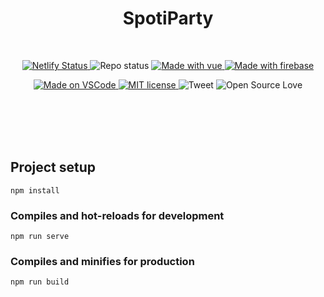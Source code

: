 <h1 align="center">SpotiParty</h1>
</br>
<p align="center">
   <p align="center"> 
      <a href="https://app.netlify.com/sites/romantic-shirley-7d10fd/deploys">
         <img alt="Netlify Status" src="https://api.netlify.com/api/v1/badges/d9f2a372-0014-4812-a601-70391199fa21/deploy-status" />
      </a>
      <img alt="Repo status" src="https://img.shields.io/badge/Repo%20status-WIP-dbaf3b.svg" />
      <a href="https://vuejs.org/">
         <img alt="Made with vue" src="https://img.shields.io/badge/Made%20with-Vue-27b183.svg" />
      </a>
      <a href="https://firebase.google.com/">
         <img alt="Made with firebase" src="https://img.shields.io/badge/Made%20with-Firebase-fbc246.svg" />
      </a>
   </p>
   <p align="center">
      <a href="https://code.visualstudio.com/">
         <img alt="Made on VSCode" src="https://img.shields.io/badge/Made%20on-VSCode-00aaed.svg" />
      </a>
      <a href="https://lbesson.mit-license.org/">
         <img alt="MIT license" src="https://img.shields.io/badge/License-MIT-blue.svg" />
      </a>
      <img alt="Tweet" src="https://img.shields.io/twitter/url/http/shields.io.svg?style=social" />
      <img alt="Open Source Love" src="https://badges.frapsoft.com/os/v2/open-source.svg?v=103" />
  </p>
</p>
</br>
</br>
</br>
</br>

## Project setup

```
npm install
```

### Compiles and hot-reloads for development

```
npm run serve
```

### Compiles and minifies for production

```
npm run build
```
